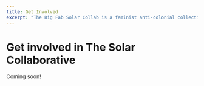 ```yaml
---
title: Get Involved
excerpt: "The Big Fab Solar Collab is a feminist anti-colonial collective that works with colleagues, students, and community members to explore Solar Ecology and social change. Interested? We welcome you too."
---
```


# Get involved in The Solar Collaborative

Coming soon!